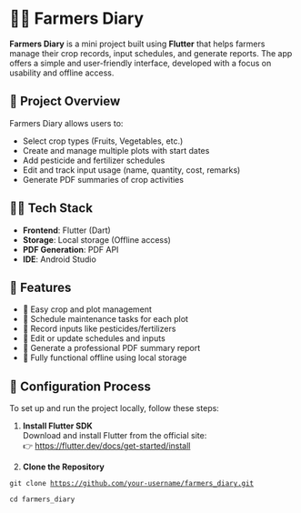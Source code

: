 # 🧑‍🌾 Farmers Diary

**Farmers Diary** is a mini project built using **Flutter** that helps farmers manage their crop records, input schedules, and generate reports. The app offers a simple and user-friendly interface, developed with a focus on usability and offline access.

## 📱 Project Overview

Farmers Diary allows users to:
- Select crop types (Fruits, Vegetables, etc.)
- Create and manage multiple plots with start dates
- Add pesticide and fertilizer schedules
- Edit and track input usage (name, quantity, cost, remarks)
- Generate PDF summaries of crop activities

## 🧑‍💻 Tech Stack

- **Frontend**: Flutter (Dart)
- **Storage**: Local storage (Offline access)
- **PDF Generation**: PDF API
- **IDE**: Android Studio

## 📂 Features

- 🚜 Easy crop and plot management
- 📆 Schedule maintenance tasks for each plot
- 🧪 Record inputs like pesticides/fertilizers
- 📝 Edit or update schedules and inputs
- 📄 Generate a professional PDF summary report
- 📶 Fully functional offline using local storage

## 🔧 Configuration Process

To set up and run the project locally, follow these steps:

1. **Install Flutter SDK**  
   Download and install Flutter from the official site:  
   👉 https://flutter.dev/docs/get-started/install

2. **Clone the Repository**

<code>git clone https://github.com/your-username/farmers_diary.git</code>

<code>cd farmers_diary</code>

